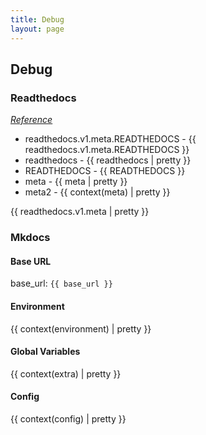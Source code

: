 ```yaml
---
title: Debug
layout: page
---
```


## Debug

### Readthedocs

*[Reference](https://docs.readthedocs.io/en/stable/development/design/theme-context.html#context-injected)*

<ul>
  <li>readthedocs.v1.meta.READTHEDOCS - {{ readthedocs.v1.meta.READTHEDOCS }}</li>
  <li>readthedocs - {{ readthedocs | pretty }}</li>
  <li>READTHEDOCS - {{ READTHEDOCS }}</li>
  <li>meta - {{ meta | pretty }}</li>
  <li>meta2 - {{ context(meta) | pretty }}</li>
</ul>

{{ readthedocs.v1.meta | pretty }}

### Mkdocs

#### Base URL

base_url: `{{ base_url }}`

#### Environment

{{ context(environment) | pretty }}

#### Global Variables

{{ context(extra) | pretty }}

#### Config

{{ context(config) | pretty }}

